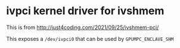 # ivpci kernel driver for ivshmem

This is from <http://just4coding.com/2021/09/25/ivshmem-pci/>

This exposes a `/dev/ivpci0` that can be used by `GPUMPC_ENCLAVE_SHM`
